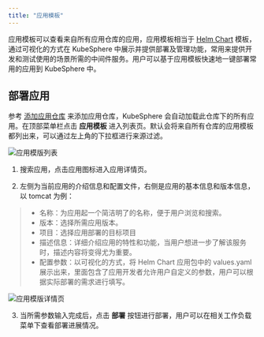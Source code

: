 ```yaml
---
title: "应用模板"
---
```


应用模板可以查看来自所有应用仓库的应用，应用模板相当于 [Helm Chart](https://docs.helm.sh/developing_charts/) 模板，通过可视化的方式在 KubeSphere 中展示并提供部署及管理功能，常用来提供开发和测试使用的场景所需的中间件服务。用户可以基于应用模板快速地一键部署常用的应用到 KubeSphere 中。

## 部署应用

参考 [添加应用仓库](../app-repo) 来添加应用仓库，KubeSphere 会自动加载此仓库下的所有应用。在顶部菜单栏点击 **应用模板** 进入列表页。默认会将来自所有仓库的应用模板都列出来，可以通过左上角的下拉框进行来源过滤。

![应用模版列表](/ae-template-list.png)

1. 搜索应用，点击应用图标进入应用详情页。

2. 左侧为当前应用的介绍信息和配置文件，右侧是应用的基本信息和版本信息，以 tomcat 为例：

> - 名称：为应用起一个简洁明了的名称，便于用户浏览和搜索。
> - 版本：选择所需应用版本。
> - 项目：选择应用部署的目标项目
> - 描述信息：详细介绍应用的特性和功能，当用户想进一步了解该服务时，描述内容将变得尤为重要。
> - 配置参数：以可视化的方式，将 Helm Chart 应用包中的 values.yaml 展示出来，里面包含了应用开发者允许用户自定义的参数，用户可以根据实际部署的需求进行填写。

![应用模版详情页](/ae-app-details.png)


3. 当所需参数输入完成后，点击 **部署** 按钮进行部署，用户可以在相关工作负载菜单下查看部署进展情况。